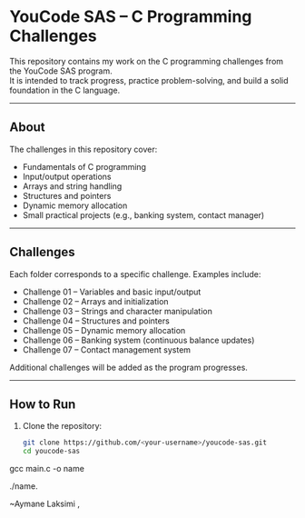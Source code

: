 # YouCode SAS – C Programming Challenges

This repository contains my work on the C programming challenges from the YouCode SAS program.  
It is intended to track progress, practice problem-solving, and build a solid foundation in the C language.

---

## About
The challenges in this repository cover:
- Fundamentals of C programming
- Input/output operations
- Arrays and string handling
- Structures and pointers
- Dynamic memory allocation
- Small practical projects (e.g., banking system, contact manager)

---

## Challenges
Each folder corresponds to a specific challenge. Examples include:

- Challenge 01 – Variables and basic input/output  
- Challenge 02 – Arrays and initialization  
- Challenge 03 – Strings and character manipulation  
- Challenge 04 – Structures and pointers  
- Challenge 05 – Dynamic memory allocation  
- Challenge 06 – Banking system (continuous balance updates)  
- Challenge 07 – Contact management system  

Additional challenges will be added as the program progresses.

---

## How to Run
1. Clone the repository:
   ```bash
   git clone https://github.com/<your-username>/youcode-sas.git
   cd youcode-sas


gcc main.c -o name

./name.


~Aymane Laksimi , 

